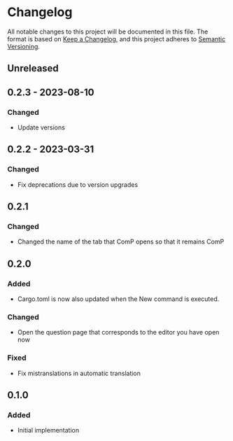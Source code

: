 # Changelog
All notable changes to this project will be documented in this file.
The format is based on [Keep a Changelog](https://keepachangelog.com/en/1.0.0/),
and this project adheres to [Semantic Versioning](https://semver.org/spec/v2.0.0.html).

## Unreleased

## 0.2.3 - 2023-08-10

### Changed
- Update versions

## 0.2.2 - 2023-03-31

### Changed
- Fix deprecations due to version upgrades

## 0.2.1

### Changed
- Changed the name of the tab that ComP opens so that it remains ComP

## 0.2.0

### Added
- Cargo.toml is now also updated when the New command is executed.

### Changed
- Open the question page that corresponds to the editor you have open now

### Fixed
- Fix mistranslations in automatic translation

## 0.1.0

### Added
- Initial implementation
